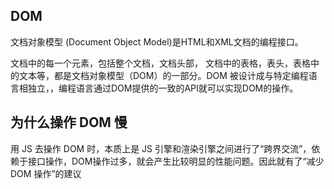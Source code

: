 
## DOM
文档对象模型 (Document Object Model)是HTML和XML文档的编程接口。

文档中的每一个元素，包括整个文档，文档头部， 文档中的表格，表头，表格中的文本等，都是文档对象模型（DOM）的一部分。DOM 被设计成与特定编程语言相独立，，编程语言通过DOM提供的一致的API就可以实现DOM的操作。


## 为什么操作 DOM 慢
用 JS 去操作 DOM 时，本质上是 JS 引擎和渲染引擎之间进行了“跨界交流”，依赖于接口操作，DOM操作过多，就会产生比较明显的性能问题。因此就有了“减少 DOM 操作”的建议

